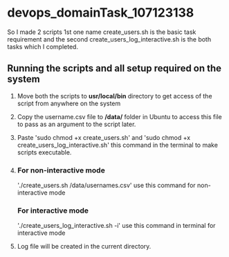 # devops_domainTask_107123138

So I made 2 scripts 1st one name create_users.sh is the basic task requirement and the second create_users_log_interactive.sh is the both tasks which I completed.

## Running the scripts and all setup required on the system

1. Move both the scripts to **usr/local/bin** directory to get access of the script from anywhere on the system
2. Copy the username.csv file to **/data/** folder in Ubuntu to access this file to pass as an argument to the script later.
3. Paste 'sudo chmod +x create_users.sh' and 'sudo chmod +x create_users_log_interactive.sh' this command in the terminal to make scripts executable.

4. ### For non-interactive mode
   './create_users.sh /data/usernames.csv' use this command for non-interactive mode

   ### For interactive mode
   './create_users_log_interactive.sh -i' use this command in terminal for interactive mode

5. Log file will be created in the current directory.
